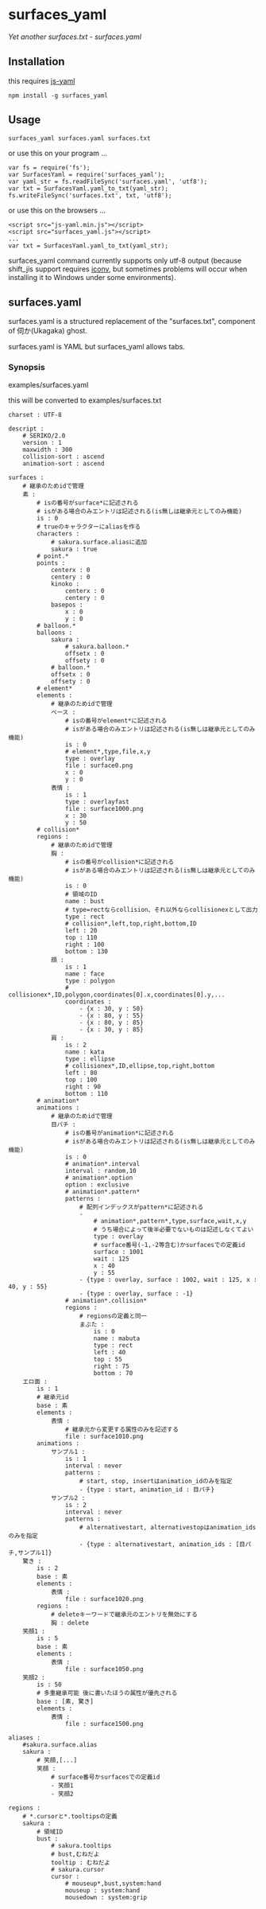 # surfaces_yaml

*Yet another surfaces.txt - surfaces.yaml*

## Installation

this requires [js-yaml](https://github.com/nodeca/js-yaml)

    npm install -g surfaces_yaml

## Usage

    surfaces_yaml surfaces.yaml surfaces.txt

or use this on your program ...

    var fs = require('fs');
    var SurfacesYaml = require('surfaces_yaml');
    var yaml_str = fs.readFileSync('surfaces.yaml', 'utf8');
    var txt = SurfacesYaml.yaml_to_txt(yaml_str);
    fs.writeFileSync('surfaces.txt', txt, 'utf8');

or use this on the browsers ...

    <script src="js-yaml.min.js"></script>
    <script src="surfaces_yaml.js"></script>
    ...
    var txt = SurfacesYaml.yaml_to_txt(yaml_str);

surfaces\_yaml command currently supports only utf-8 output (because shift\_jis support requires [iconv](https://github.com/bnoordhuis/node-iconv), but sometimes problems will occur when installing it to Windows under some environments).

## surfaces.yaml

surfaces.yaml is a structured replacement of the "surfaces.txt", component of 伺か(Ukagaka) ghost.

surfaces.yaml is YAML but surfaces\_yaml allows tabs.

### Synopsis

examples/surfaces.yaml

this will be converted to examples/surfaces.txt

    charset : UTF-8

    descript :
        # SERIKO/2.0
        version : 1
        maxwidth : 300
        collision-sort : ascend
        animation-sort : ascend

    surfaces :
        # 継承のためidで管理
        素 :
            # isの番号がsurface*に記述される
            # isがある場合のみエントリは記述される(is無しは継承元としてのみ機能)
            is : 0
            # trueのキャラクターにaliasを作る
            characters :
                # sakura.surface.aliasに追加
                sakura : true
            # point.*
            points :
                centerx : 0
                centery : 0
                kinoko :
                    centerx : 0
                    centery : 0
                basepos :
                    x : 0
                    y : 0
            # balloon.*
            balloons :
                sakura :
                    # sakura.balloon.*
                    offsetx : 0
                    offsety : 0
                # balloon.*
                offsetx : 0
                offsety : 0
            # element*
            elements :
                # 継承のためidで管理
                ベース :
                    # isの番号がelement*に記述される
                    # isがある場合のみエントリは記述される(is無しは継承元としてのみ機能)
                    is : 0
                    # element*,type,file,x,y
                    type : overlay
                    file : surface0.png
                    x : 0
                    y : 0
                表情 :
                    is : 1
                    type : overlayfast
                    file : surface1000.png
                    x : 30
                    y : 50
            # collision*
            regions :
                # 継承のためidで管理
                胸 :
                    # isの番号がcollision*に記述される
                    # isがある場合のみエントリは記述される(is無しは継承元としてのみ機能)
                    is : 0
                    # 領域のID
                    name : bust
                    # type=rectならcollision、それ以外ならcollisionexとして出力
                    type : rect
                    # collision*,left,top,right,bottom,ID
                    left : 20
                    top : 110
                    right : 100
                    bottom : 130
                顔 :
                    is : 1
                    name : face
                    type : polygon
                    # collisionex*,ID,polygon,coordinates[0].x,coordinates[0].y,...
                    coordinates :
                        - {x : 30, y : 50}
                        - {x : 80, y : 55}
                        - {x : 80, y : 85}
                        - {x : 30, y : 85}
                肩 :
                    is : 2
                    name : kata
                    type : ellipse
                    # collisionex*,ID,ellipse,top,right,bottom
                    left : 80
                    top : 100
                    right : 90
                    bottom : 110
            # animation*
            animations :
                # 継承のためidで管理
                目パチ :
                    # isの番号がanimation*に記述される
                    # isがある場合のみエントリは記述される(is無しは継承元としてのみ機能)
                    is : 0
                    # animation*.interval
                    interval : random,10
                    # animation*.option
                    option : exclusive
                    # animation*.pattern*
                    patterns :
                        # 配列インデックスがpattern*に記述される
                        -
                            # animation*,pattern*,type,surface,wait,x,y
                            # うち場合によって後半必要でないものは記述しなくてよい
                            type : overlay
                            # surface番号(-1,-2等含む)かsurfacesでの定義id
                            surface : 1001
                            wait : 125
                            x : 40
                            y : 55
                        - {type : overlay, surface : 1002, wait : 125, x : 40, y : 55}
                        - {type : overlay, surface : -1}
                    # animation*.collision*
                    regions :
                        # regionsの定義と同一
                        まぶた :
                            is : 0
                            name : mabuta
                            type : rect
                            left : 40
                            top : 55
                            right : 75
                            bottom : 70
        エロ面 :
            is : 1
            # 継承元id
            base : 素
            elements :
                表情 :
                    # 継承元から変更する属性のみを記述する
                    file : surface1010.png
            animations :
                サンプル1 :
                    is : 1
                    interval : never
                    patterns :
                        # start, stop, insertはanimation_idのみを指定
                        - {type : start, animation_id : 目パチ}
                サンプル2 :
                    is : 2
                    interval : never
                    patterns :
                        # alternativestart, alternativestopはanimation_idsのみを指定
                        - {type : alternativestart, animation_ids : [目パチ,サンプル1]}
        驚き :
            is : 2
            base : 素
            elements :
                表情 :
                    file : surface1020.png
            regions :
                # deleteキーワードで継承元のエントリを無効にする
                胸 : delete
        笑顔1 :
            is : 5
            base : 素
            elements :
                表情 :
                    file : surface1050.png
        笑顔2 :
            is : 50
            # 多重継承可能 後に書いたほうの属性が優先される
            base : [素, 驚き]
            elements :
                表情 :
                    file : surface1500.png

    aliases :
        #sakura.surface.alias
        sakura :
            # 笑顔,[...]
            笑顔 :
                # surface番号かsurfacesでの定義id
                - 笑顔1
                - 笑顔2

    regions :
        # *.cursorと*.tooltipsの定義
        sakura :
            # 領域ID
            bust :
                # sakura.tooltips
                # bust,むねだよ
                tooltip : むねだよ
                # sakura.cursor
                cursor :
                    # mouseup*,bust,system:hand
                    mouseup : system:hand
                    mousedown : system:grip
